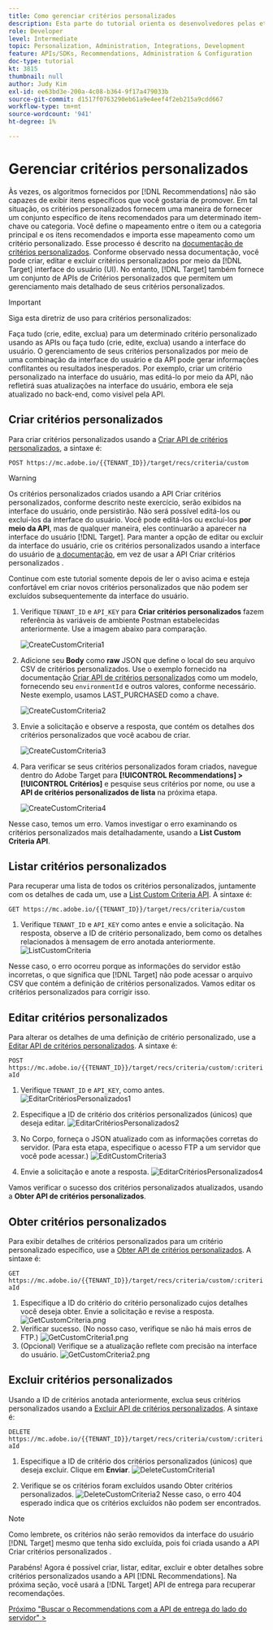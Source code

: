 ```yaml
---
title: Como gerenciar critérios personalizados
description: Esta parte do tutorial orienta os desenvolvedores pelas etapas necessárias para usar as APIs do Adobe Target para gerenciar, criar, listar, editar, obter e excluir os critérios do Adobe Target Recommendations.
role: Developer
level: Intermediate
topic: Personalization, Administration, Integrations, Development
feature: APIs/SDKs, Recommendations, Administration & Configuration
doc-type: tutorial
kt: 3815
thumbnail: null
author: Judy Kim
exl-id: ee63bd3e-200a-4c08-b364-9f17a479033b
source-git-commit: d1517f0763290eb61a9e4eef4f2eb215a9cdd667
workflow-type: tm+mt
source-wordcount: '941'
ht-degree: 1%

---
```


# Gerenciar critérios personalizados

Às vezes, os algoritmos fornecidos por [!DNL Recommendations] não são capazes de exibir itens específicos que você gostaria de promover. Em tal situação, os critérios personalizados fornecem uma maneira de fornecer um conjunto específico de itens recomendados para um determinado item-chave ou categoria. Você define o mapeamento entre o item ou a categoria principal e os itens recomendados e importa esse mapeamento como um critério personalizado. Esse processo é descrito na [documentação de critérios personalizados](https://experienceleague.adobe.com/docs/target/using/recommendations/criteria/recommendations-csv.html?lang=en). Conforme observado nessa documentação, você pode criar, editar e excluir critérios personalizados por meio da [!DNL Target] interface do usuário (UI). No entanto, [!DNL Target] também fornece um conjunto de APIs de Critérios personalizados que permitem um gerenciamento mais detalhado de seus critérios personalizados.

>[!IMPORTANT]
>
>Siga esta diretriz de uso para critérios personalizados:
>
> Faça tudo (crie, edite, exclua) para um determinado critério personalizado usando as APIs ou faça tudo (crie, edite, exclua) usando a interface do usuário. O gerenciamento de seus critérios personalizados por meio de uma combinação da interface do usuário e da API pode gerar informações conflitantes ou resultados inesperados. Por exemplo, criar um critério personalizado na interface do usuário, mas editá-lo por meio da API, não refletirá suas atualizações na interface do usuário, embora ele seja atualizado no back-end, como visível pela API.

## Criar critérios personalizados

Para criar critérios personalizados usando a [Criar API de critérios personalizados](https://developers.adobetarget.com/api/recommendations/#operation/createCriteriaCustom), a sintaxe é:

`POST https://mc.adobe.io/{{TENANT_ID}}/target/recs/criteria/custom`

>[!WARNING]
>
>Os critérios personalizados criados usando a API Criar critérios personalizados, conforme descrito neste exercício, serão exibidos na interface do usuário, onde persistirão. Não será possível editá-los ou excluí-los da interface do usuário. Você pode editá-los ou excluí-los **por meio da API**, mas de qualquer maneira, eles continuarão a aparecer na interface do usuário [!DNL Target]. Para manter a opção de editar ou excluir da interface do usuário, crie os critérios personalizados usando a interface do usuário de [a documentação](https://experienceleague.adobe.com/docs/target/using/recommendations/criteria/recommendations-csv.html?lang=en), em vez de usar a API Criar critérios personalizados .

Continue com este tutorial somente depois de ler o aviso acima e esteja confortável em criar novos critérios personalizados que não podem ser excluídos subsequentemente da interface do usuário.

1. Verifique `TENANT_ID` e `API_KEY` para **Criar critérios personalizados** fazem referência às variáveis de ambiente Postman estabelecidas anteriormente. Use a imagem abaixo para comparação.

   ![CreateCustomCriteria1](assets/CreateCustomCriteria1.png)

2. Adicione seu **Body** como **raw** JSON que define o local do seu arquivo CSV de critérios personalizados. Use o exemplo fornecido na documentação [Criar API de critérios personalizados](https://developers.adobetarget.com/api/recommendations/#operation/getAllCriteriaCustom) como um modelo, fornecendo seu `environmentId` e outros valores, conforme necessário. Neste exemplo, usamos LAST_PURCHASED como a chave.

   ![CreateCustomCriteria2](assets/CreateCustomCriteria2.png)

3. Envie a solicitação e observe a resposta, que contém os detalhes dos critérios personalizados que você acabou de criar.

   ![CreateCustomCriteria3](assets/CreateCustomCriteria3.png)

4. Para verificar se seus critérios personalizados foram criados, navegue dentro do Adobe Target para **[!UICONTROL Recommendations] > [!UICONTROL Critérios]** e pesquise seus critérios por nome, ou use a **API de critérios personalizados de lista** na próxima etapa.

   ![CreateCustomCriteria4](assets/CreateCustomCriteria4.png)

Nesse caso, temos um erro. Vamos investigar o erro examinando os critérios personalizados mais detalhadamente, usando a **List Custom Criteria API**.

## Listar critérios personalizados

Para recuperar uma lista de todos os critérios personalizados, juntamente com os detalhes de cada um, use a [List Custom Criteria API](https://developers.adobetarget.com/api/recommendations/#operation/getAllCriteriaCustom). A sintaxe é:

`GET https://mc.adobe.io/{{TENANT_ID}}/target/recs/criteria/custom`

1. Verifique `TENANT_ID` e `API_KEY` como antes e envie a solicitação. Na resposta, observe a ID de critério personalizado, bem como os detalhes relacionados à mensagem de erro anotada anteriormente.
   ![ListCustomCriteria](assets/ListCustomCriteria.png)

Nesse caso, o erro ocorreu porque as informações do servidor estão incorretas, o que significa que [!DNL Target] não pode acessar o arquivo CSV que contém a definição de critérios personalizados. Vamos editar os critérios personalizados para corrigir isso.

## Editar critérios personalizados

Para alterar os detalhes de uma definição de critério personalizado, use a [Editar API de critérios personalizados](https://developers.adobetarget.com/api/recommendations/#operation/updateCriteriaCustom). A sintaxe é:

`POST https://mc.adobe.io/{{TENANT_ID}}/target/recs/criteria/custom/:criteriaId`

1. Verifique `TENANT_ID` e `API_KEY`, como antes.
   ![EditarCritériosPersonalizados1](assets/EditCustomCriteria1.png)

1. Especifique a ID de critério dos critérios personalizados (únicos) que deseja editar.
   ![EditarCritériosPersonalizados2](assets/EditCustomCriteria2.png)

1. No Corpo, forneça o JSON atualizado com as informações corretas do servidor. (Para esta etapa, especifique o acesso FTP a um servidor que você pode acessar.)
   ![EditCustomCriteria3](assets/EditCustomCriteria3.png)

1. Envie a solicitação e anote a resposta.
   ![EditarCritériosPersonalizados4](assets/EditCustomCriteria4.png)

Vamos verificar o sucesso dos critérios personalizados atualizados, usando a **Obter API de critérios personalizados**.

## Obter critérios personalizados

Para exibir detalhes de critérios personalizados para um critério personalizado específico, use a [Obter API de critérios personalizados](https://developers.adobetarget.com/api/recommendations/#operation/getCriteriaCustom). A sintaxe é:

`GET https://mc.adobe.io/{{TENANT_ID}}/target/recs/criteria/custom/:criteriaId`

1. Especifique a ID do critério do critério personalizado cujos detalhes você deseja obter. Envie a solicitação e revise a resposta.
   ![GetCustomCriteria.png](assets/GetCustomCriteria.png)
1. Verificar sucesso. (No nosso caso, verifique se não há mais erros de FTP.)
   ![GetCustomCriteria1.png](assets/GetCustomCriteria1.png)
1. (Opcional) Verifique se a atualização reflete com precisão na interface do usuário.
   ![GetCustomCriteria2.png](assets/GetCustomCriteria2.png)

## Excluir critérios personalizados

Usando a ID de critérios anotada anteriormente, exclua seus critérios personalizados usando a [Excluir API de critérios personalizados](https://developers.adobetarget.com/api/recommendations/#operation/deleteCriteriaCustom). A sintaxe é:

`DELETE https://mc.adobe.io/{{TENANT_ID}}/target/recs/criteria/custom/:criteriaId`

1. Especifique a ID de critério dos critérios personalizados (únicos) que deseja excluir. Clique em **Enviar**.
   ![DeleteCustomCriteria1](assets/DeleteCustomCriteria1.png)

1. Verifique se os critérios foram excluídos usando Obter critérios personalizados.
   ![DeleteCustomCriteria2](assets/DeleteCustomCriteria2.png)
Nesse caso, o erro 404 esperado indica que os critérios excluídos não podem ser encontrados.

>[!NOTE]
>Como lembrete, os critérios não serão removidos da interface do usuário [!DNL Target] mesmo que tenha sido excluída, pois foi criada usando a API Criar critérios personalizados .

Parabéns! Agora é possível criar, listar, editar, excluir e obter detalhes sobre critérios personalizados usando a API [!DNL Recommendations]. Na próxima seção, você usará a [!DNL Target] API de entrega para recuperar recomendações.

[Próximo &quot;Buscar o Recommendations com a API de entrega do lado do servidor&quot; >](fetch-recs-server-side-delivery-api.md)
